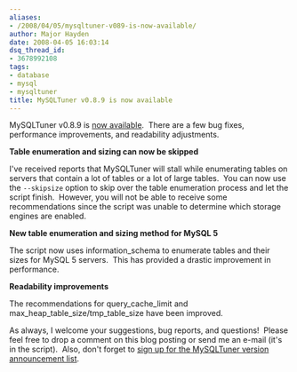 ```yaml
---
aliases:
- /2008/04/05/mysqltuner-v089-is-now-available/
author: Major Hayden
date: 2008-04-05 16:03:14
dsq_thread_id:
- 3678992108
tags:
- database
- mysql
- mysqltuner
title: MySQLTuner v0.8.9 is now available
---
```


MySQLTuner v0.8.9 is [now available][1].  There are a few bug fixes, performance improvements, and readability adjustments.

**Table enumeration and sizing can now be skipped**

I've received reports that MySQLTuner will stall while enumerating tables on servers that contain a lot of tables or a lot of large tables.  You can now use the `--skipsize` option to skip over the table enumeration process and let the script finish.  However, you will not be able to receive some recommendations since the script was unable to determine which storage engines are enabled.

**New table enumeration and sizing method for MySQL 5**

The script now uses information_schema to enumerate tables and their sizes for MySQL 5 servers.  This has provided a drastic improvement in performance.

**Readability improvements**

The recommendations for query\_cache\_limit and max\_heap\_table\_size/tmp\_table_size have been improved.

As always, I welcome your suggestions, bug reports, and questions!  Please feel free to drop a comment on this blog posting or send me an e-mail (it's in the script).  Also, don't forget to [sign up for the MySQLTuner version announcement list][2].

 [1]: http://rackerhacker.com/mysqltuner/ "MySQLTuner v0.8.9"
 [2]: http://rackerhacker.com/mysqltuner/ "MySQLTuner Mailing List"